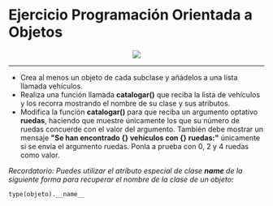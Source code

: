 # Ejercicio Programación Orientada a Objetos

<center>
 <img src="https://docs.hektorprofe.net/cdn/ejemplos_edv/python/EjercicioClases.png" >
</center>

---
- Crea al menos un objeto de cada subclase y añádelos a una lista llamada vehículos. 
- Realiza una función llamada **catalogar()** que reciba la lista de vehículos y los recorra mostrando el nombre de su clase y sus atributos. 
- Modifica la función **catalogar()** para que reciba un argumento optativo **ruedas**, haciendo que muestre únicamente los que su número de ruedas concuerde con el valor del argumento. También debe mostrar un mensaje **"Se han encontrado {} vehículos con {} ruedas:"** únicamente si se envía el argumento ruedas. Ponla a prueba con 0, 2 y 4 ruedas como valor. 


*Recordatorio: Puedes utilizar el atributo especial de clase **name** de la siguiente forma para recuperar el nombre de la clase de un objeto:*

`type(objeto).__name__`
